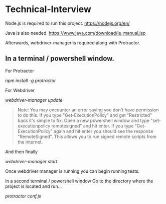 ﻿# Technical-Interview

Node.js is required to run this project.
https://nodejs.org/en/

Java is also needed.
https://www.java.com/download/ie_manual.jsp

Afterwards, webdriver-manager is required along with Protractor.

## In a terminal / powershell window.

For Protractor

*npm install -g protractor*

For Webdriver

*webdriver-manager update*

> Note: You may encounter an error saying you don't have permission to do this.  If you type "Get-ExecutionPolicy" and get "Restricted" back it's simple to fix.
> Open a new powershell window and type "set-executionpolicy remotesigned" and hit enter.  If you type "Get-ExecutionPolicy" again and hit enter you should see the response
> "RemoteSigned".  This allows you to run signed remote scripts from the internet.

And then finally

*webdriver-manager start.*

Once webdriver manager is running you can begin running tests.

In a second terminal / powershell window
Go to the directory where the project is located and run...

*protractor conf.js*
